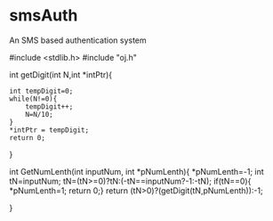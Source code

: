smsAuth
=======

An SMS based authentication system


#include <stdlib.h>
#include "oj.h"



int getDigit(int N,int *intPtr){

	int tempDigit=0;
	while(N!=0){
		tempDigit++;
		N=N/10;
	}
	*intPtr = tempDigit;
	return 0;
}

int GetNumLenth(int inputNum, int *pNumLenth){
        *pNumLenth=-1;
        int tN=inputNum;
        tN=(tN>=0)?tN:(-tN==inputNum?-1:-tN);
        if(tN==0){ *pNumLenth=1; return 0;}
        return (tN>0)?(getDigit(tN,pNumLenth)):-1;

}

